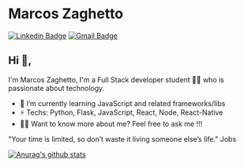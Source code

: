 # Marcos Zaghetto
[![Linkedin Badge](https://img.shields.io/badge/-marcoszaghetto-blue?style=flat-square&logo=Linkedin&logoColor=white&link=https://www.linkedin.com/in/marcos-zaghetto//)](https://www.linkedin.com/in/marcos-zaghetto//)
[![Gmail Badge](https://img.shields.io/badge/-jr.zaghetto@gmail.com-c14438?style=flat-square&logo=Gmail&logoColor=white&link=mailto:jr.zaghetto@gmail.com)](mailto:jr.zaghetto@gmail.com)
## Hi 👋, 
I'm Marcos Zaghetto, I'm a Full Stack developer student 👨‍💻 who is passionate about technology. 

- 🔭 I’m currently learning JavaScript and related frameworks/libs
- ⚡ Techs: Python, Flask, JavaScript, React, Node, React-Native
- 🧑‍💼  Want to know more about me? Feel free to ask me !!!

"Your time is limited, so don’t waste it living someone else’s life." Jobs

[![Anurag's github stats](https://github-readme-stats.vercel.app/api?username=jrzaghetto&show_icons=true&theme=tokyonight)](https://github.com/anuraghazra/github-readme-stats)
